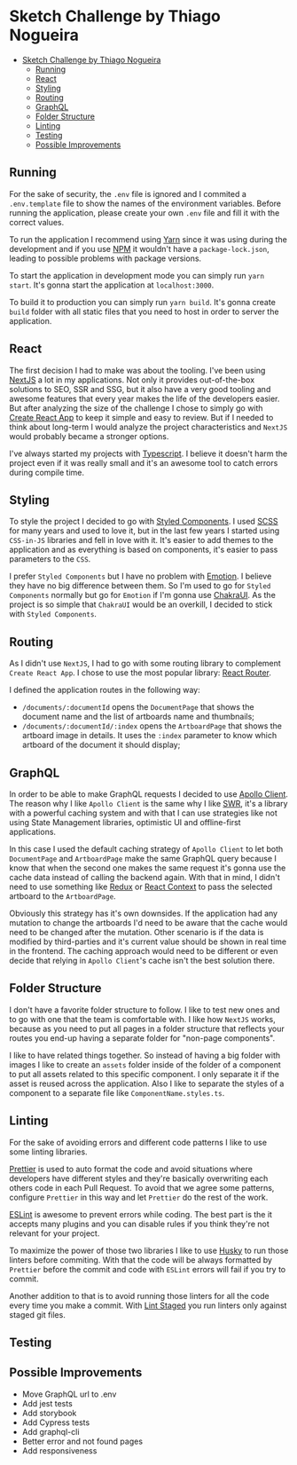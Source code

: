 # Sketch Challenge by Thiago Nogueira

- [Sketch Challenge by Thiago Nogueira](#sketch-challenge-by-thiago-nogueira)
  - [Running](#running)
  - [React](#react)
  - [Styling](#styling)
  - [Routing](#routing)
  - [GraphQL](#graphql)
  - [Folder Structure](#folder-structure)
  - [Linting](#linting)
  - [Testing](#testing)
  - [Possible Improvements](#possible-improvements)

## Running

For the sake of security, the `.env` file is ignored and I commited a `.env.template` file to show the names of the environment variables. Before running the application, please create your own `.env` file and fill it with the correct values.

To run the application I recommend using [Yarn](https://yarnpkg.com/) since it was using during the development and if you use [NPM](https://www.npmjs.com/) it wouldn't have a `package-lock.json`, leading to possible problems with package versions.

To start the application in development mode you can simply run `yarn start`. It's gonna start the application at `localhost:3000`.

To build it to production you can simply run `yarn build`. It's gonna create `build` folder with all static files that you need to host in order to server the application.

## React

The first decision I had to make was about the tooling. I've been using [NextJS](https://nextjs.org/) a lot in my applications. Not only it provides out-of-the-box solutions to SEO, SSR and SSG, but it also have a very good tooling and awesome features that every year makes the life of the developers easier. But after analyzing the size of the challenge I chose to simply go with [Create React App](https://create-react-app.dev/) to keep it simple and easy to review. But if I needed to think about long-term I would analyze the project characteristics and `NextJS` would probably became a stronger options.

I've always started my projects with [Typescript](https://www.typescriptlang.org/). I believe it doesn't harm the project even if it was really small and it's an awesome tool to catch errors during compile time.

## Styling

To style the project I decided to go with [Styled Components](https://styled-components.com/). I used [SCSS](https://sass-lang.com/) for many years and used to love it, but in the last few years I started using `CSS-in-JS` libraries and fell in love with it. It's easier to add themes to the application and as everything is based on components, it's easier to pass parameters to the `CSS`.

I prefer `Styled Components` but I have no problem with [Emotion](https://emotion.sh/). I believe they have no big difference between them. So I'm used to go for `Styled Components` normally but go for `Emotion` if I'm gonna use [ChakraUI](https://chakra-ui.com/). As the project is so simple that `ChakraUI` would be an overkill, I decided to stick with `Styled Components`.

## Routing

As I didn't use `NextJS`, I had to go with some routing library to complement `Create React App`. I chose to use the most popular library: [React Router](https://reactrouter.com/).

I defined the application routes in the following way:

- `/documents/:documentId` opens the `DocumentPage` that shows the document name and the list of artboards name and thumbnails;
- `/documents/:documentId/:index` opens the `ArtboardPage` that shows the artboard image in details. It uses the `:index` parameter to know which artboard of the document it should display;

## GraphQL

In order to be able to make GraphQL requests I decided to use [Apollo Client](https://www.apollographql.com/apollo-client). The reason why I like `Apollo Client` is the same why I like [SWR](https://swr.vercel.app/), it's a library with a powerful caching system and with that I can use strategies like not using State Management libraries, optimistic UI and offline-first applications.

In this case I used the default caching strategy of `Apollo Client` to let both `DocumentPage` and `ArtboardPage` make the same GraphQL query because I know that when the second one makes the same request it's gonna use the cache data instead of calling the backend again. With that in mind, I didn't need to use something like [Redux](https://redux.js.org/) or [React Context](https://pt-br.reactjs.org/docs/context.html) to pass the selected artboard to the `ArtboardPage`.

Obviously this strategy has it's own downsides. If the application had any mutation to change the artboards I'd need to be aware that the cache would need to be changed after the mutation. Other scenario is if the data is modified by third-parties and it's current value should be shown in real time in the frontend. The caching approach would need to be different or even decide that relying in `Apollo Client`'s cache isn't the best solution there.

## Folder Structure

I don't have a favorite folder structure to follow. I like to test new ones and to go with one that the team is comfortable with. I like how `NextJS` works, because as you need to put all pages in a folder structure that reflects your routes you end-up having a separate folder for "non-page components".

I like to have related things together. So instead of having a big folder with images I like to create an `assets` folder inside of the folder of a component to put all assets related to this specific component. I only separate it if the asset is reused across the application. Also I like to separate the styles of a component to a separate file like `ComponentName.styles.ts`.

## Linting

For the sake of avoiding errors and different code patterns I like to use some linting libraries.

[Prettier](https://prettier.io/) is used to auto format the code and avoid situations where developers have different styles and they're basically overwriting each others code in each Pull Request. To avoid that we agree some patterns, configure `Prettier` in this way and let `Prettier` do the rest of the work.

[ESLint](https://eslint.org/) is awesome to prevent errors while coding. The best part is the it accepts many plugins and you can disable rules if you think they're not relevant for your project.

To maximize the power of those two libraries I like to use [Husky](https://typicode.github.io/husky) to run those linters before commiting. With that the code will be always formatted by `Prettier` before the commit and code with `ESLint` errors will fail if you try to commit.

Another addition to that is to avoid running those linters for all the code every time you make a commit. With [Lint Staged](https://github.com/okonet/lint-staged) you run linters only against staged git files.

## Testing

## Possible Improvements

- Move GraphQL url to .env
- Add jest tests
- Add storybook
- Add Cypress tests
- Add graphql-cli
- Better error and not found pages
- Add responsiveness

